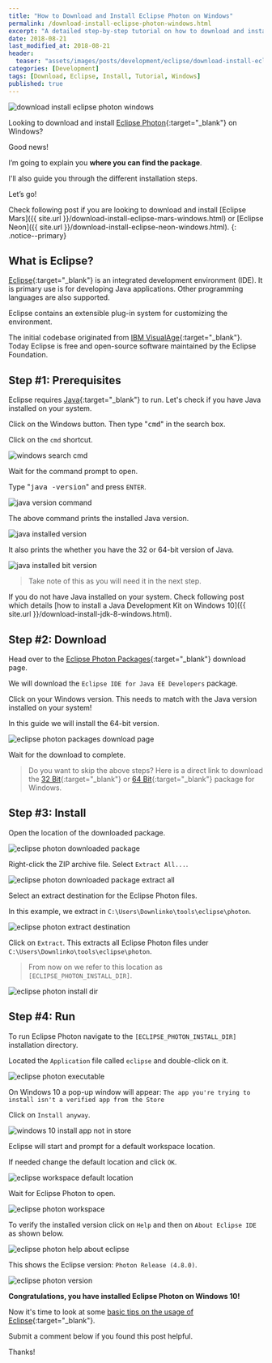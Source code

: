 ```yaml
---
title: "How to Download and Install Eclipse Photon on Windows"
permalink: /download-install-eclipse-photon-windows.html
excerpt: "A detailed step-by-step tutorial on how to download and install Eclipse Photon on Windows 10."
date: 2018-08-21
last_modified_at: 2018-08-21
header:
  teaser: "assets/images/posts/development/eclipse/download-install-eclipse-photon-windows.png"
categories: [Development]
tags: [Download, Eclipse, Install, Tutorial, Windows]
published: true
---
```


<img src="{{ site.url }}/assets/images/posts/development/eclipse/download-install-eclipse-photon-windows.png" alt="download install eclipse photon windows" class="align-right title-image">

Looking to download and install [Eclipse Photon](https://www.eclipse.org/photon/){:target="_blank"} on Windows?

Good news!

I’m going to explain you **where you can find the package**.

I'll also guide you through the different installation steps.

Let’s go!

Check following post if you are looking to download and install [Eclipse Mars]({{ site.url }}/download-install-eclipse-mars-windows.html) or [Eclipse Neon]({{ site.url }}/download-install-eclipse-neon-windows.html).
{: .notice--primary}

## What is Eclipse?

[Eclipse](https://en.wikipedia.org/wiki/Eclipse_(software)){:target="_blank"} is an integrated development environment (IDE). It is primary use is for developing Java applications. Other programming languages are also supported.

Eclipse contains an extensible plug-in system for customizing the environment.

The initial codebase originated from [IBM VisualAge](https://en.wikipedia.org/wiki/IBM_VisualAge){:target="_blank"}. Today Eclipse is free and open-source software maintained by the Eclipse Foundation.

## Step #1: Prerequisites

Eclipse requires [Java](http://www.oracle.com/technetwork/java/javase/downloads/index.html){:target="_blank"} to run. Let's check if you have Java installed on your system.

Click on the Windows button. Then type "<kbd>cmd</kbd>" in the search box.

Click on the `cmd` shortcut.

<img src="{{ site.url }}/assets/images/posts/development/windows-search-cmd.png" alt="windows search cmd">

Wait for the command prompt to open.

Type "<kbd>java -version</kbd>" and press `ENTER`.

<img src="{{ site.url }}/assets/images/posts/development/java-version-command.png" alt="java version command">

The above command prints the installed Java version.

<img src="{{ site.url }}/assets/images/posts/development/java-installed-version.png" alt="java installed version">

It also prints the whether you have the 32 or 64-bit version of Java.

<img src="{{ site.url }}/assets/images/posts/development/java-installed-bit-version.png" alt="java installed bit version">

> Take note of this as you will need it in the next step.

If you do not have Java installed on your system. Check following post which details [how to install a Java Development Kit on Windows 10]({{ site.url }}/download-install-jdk-8-windows.html).

## Step #2: Download

Head over to the [Eclipse Photon Packages](https://www.eclipse.org/downloads/packages/){:target="_blank"} download page.

We will download the `Eclipse IDE for Java EE Developers` package.

Click on your Windows version. This needs to match with the Java version installed on your system!

In this guide we will install the 64-bit version.

<img src="{{ site.url }}/assets/images/posts/development/eclipse/eclipse-photon-packages-download-page.png" alt="eclipse photon packages download page">

Wait for the download to complete.

> Do you want to skip the above steps? Here is a direct link to download the [32 Bit](http://mirror.csclub.uwaterloo.ca/eclipse/technology/epp/downloads/release/photon/R/eclipse-java-photon-R-win32.zip){:target="_blank"} or [64 Bit](http://mirror.csclub.uwaterloo.ca/eclipse/technology/epp/downloads/release/photon/R/eclipse-java-photon-R-win32-x86_64.zip){:target="_blank"} package for Windows.

## Step #3: Install

Open the location of the downloaded package.

<img src="{{ site.url }}/assets/images/posts/development/eclipse/eclipse-photon-downloaded-package.png" alt="eclipse photon downloaded package">

Right-click the ZIP archive file. Select `Extract All...`.

<img src="{{ site.url }}/assets/images/posts/development/eclipse/eclipse-photon-downloaded-package-extract-all.png" alt="eclipse photon downloaded package extract all">

Select an extract destination for the Eclipse Photon files.

In this example, we extract in `C:\Users\Downlinko\tools\eclipse\photon`.

<img src="{{ site.url }}/assets/images/posts/development/eclipse/eclipse-photon-extract-destination.png" alt="eclipse photon extract destination">

Click on `Extract`. This extracts all Eclipse Photon files under `C:\Users\Downlinko\tools\eclipse\photon`.

> From now on we refer to this location as `[ECLIPSE_PHOTON_INSTALL_DIR]`.

<img src="{{ site.url }}/assets/images/posts/development/eclipse/eclipse-photon-install-dir.png" alt="eclipse photon install dir">

## Step #4: Run

To run Eclipse Photon navigate to the `[ECLIPSE_PHOTON_INSTALL_DIR]` installation directory.

Located the `Application` file called `eclipse` and double-click on it.

<img src="{{ site.url }}/assets/images/posts/development/eclipse/eclipse-photon-executable.png" alt="eclipse photon executable">

On Windows 10 a pop-up window will appear: `The app you're trying to install isn't a verified app from the Store`

Click on `Install anyway`.

<img src="{{ site.url }}/assets/images/posts/windows-10-install-app-not-in-store.png" alt="windows 10 install app not in store">

Eclipse will start and prompt for a default workspace location.

If needed change the default location and click `OK`.

<img src="{{ site.url }}/assets/images/posts/development/eclipse/eclipse-workspace-default-location.png" alt="eclipse workspace default location">

Wait for Eclipse Photon to open.

<img src="{{ site.url }}/assets/images/posts/development/eclipse/eclipse-photon-workspace.png" alt="eclipse photon workspace">

To verify the installed version click on `Help` and then on `About Eclipse IDE` as shown below.

<img src="{{ site.url }}/assets/images/posts/development/eclipse/eclipse-photon-help-about-eclipse.png" alt="eclipse photon help about eclipse">

This shows the Eclipse version: `Photon Release (4.8.0)`.

<img src="{{ site.url }}/assets/images/posts/development/eclipse/eclipse-photon-version.png" alt="eclipse photon version">

**Congratulations, you have installed Eclipse Photon on Windows 10!**

Now it's time to look at some [basic tips on the usage of Eclipse](https://courses.cs.washington.edu/courses/cse143/11wi/eclipse-tutorial/file_organization.shtml){:target="_blank"}.

Submit a comment below if you found this post helpful.

Thanks!
